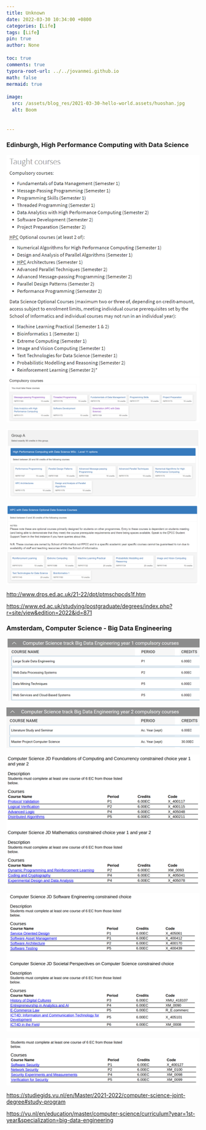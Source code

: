 ```yaml
---
title: Unknown
date: 2022-03-30 10:34:00 +0800
categories: [Life]
tags: [Life]
pin: true
author: None

toc: true
comments: true
typora-root-url: ../../jovanmei.github.io
math: false
mermaid: true

image:
  src: /assets/blog_res/2021-03-30-hello-world.assets/huoshan.jpg
  alt: Boom


---
```




### Edinburgh, High Performance Computing with Data Science

<img src="/assets/2021-03-31-Sub.assets/image-20220225211454289.png" alt="image-20220225211454289" style="zoom:80%;" />

<img src="/assets/2021-03-31-Sub.assets/image-20220225210809640.png" alt="image-20220225210809640" style=";" />

![image-20220225211157200](/assets/2021-03-31-Sub.assets/image-20220225211157200.png)

![image-20220225211213418](/assets/2021-03-31-Sub.assets/image-20220225211213418.png)

http://www.drps.ed.ac.uk/21-22/dpt/ptmschpcds1f.htm

https://www.ed.ac.uk/studying/postgraduate/degrees/index.php?r=site/view&edition=2022&id=871



### Amsterdam, Computer Science - Big Data Engineering

![image-20220225211842466](/assets/2021-03-31-Sub.assets/image-20220225211842466.png)

![image-20220225211854621](\assets\2021-03-31-Sub.assets\image-20220225211854621.png)

<img src="/assets/2021-03-31-Sub.assets/image-20220225212127734.png" alt="image-20220225212127734" style="zoom: 80%;" />

![image-20220225212156698](\assets\2021-03-31-Sub.assets\image-20220225212156698.png)

![image-20220225212214287](\assets\2021-03-31-Sub.assets\image-20220225212214287.png)



https://studiegids.vu.nl/en/Master/2021-2022/computer-science-joint-degree#study-program

https://vu.nl/en/education/master/computer-science/curriculum?year=1st-year&specialization=big-data-engineering